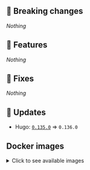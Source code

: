 ## :loudspeaker: Breaking changes

*Nothing*


## :tada: Features

*Nothing*


## :bug: Fixes

*Nothing*


## :heartbeat: Updates

* Hugo: [`0.135.0`](https://github.com/floryn90/docker-hugo/releases/tag/0.135.0) => `0.136.0`


## Docker images

<details>
<summary>Click to see available images</summary>

This release is available from Docker Hub as project `floryn90/hugo` with the following tags:

| Alias tags                   | Version specific tags                      |
| ---------------------------- | ------------------------------------------ |
| `busybox`, `latest`          | `0.136.0-busybox`, `0.136.0`                     |
| `busybox-ci`, `ci`           | `0.136.0-busybox-ci`, `0.136.0-ci`               |
| `busybox-onbuild`, `onbuild` | `0.136.0-busybox-onbuild`, `0.136.0-onbuild`     |
| `alpine`                     | `0.136.0-alpine`                              |
| `alpine-ci`                  | `0.136.0-alpine-ci`                           |
| `alpine-onbuild`             | `0.136.0-alpine-onbuild`                      |
| `asciidoctor`                | `0.136.0-asciidoctor`                         |
| `asciidoctor-ci`             | `0.136.0-asciidoctor-ci`                      |
| `asciidoctor-onbuild`        | `0.136.0-asciidoctor-onbuild`                 |
| `pandoc`                     | `0.136.0-pandoc`                              |
| `pandoc-ci`                  | `0.136.0-pandoc-ci`                           |
| `pandoc-onbuild`             | `0.136.0-pandoc-onbuild`                      |
| `ext-alpine`                 | `0.136.0-ext-alpine`                          |
| `ext-alpine-ci`              | `0.136.0-ext-alpine-ci`                       |
| `ext-alpine-onbuild`         | `0.136.0-ext-alpine-onbuild`                  |
| `ext-asciidoctor`            | `0.136.0-ext-asciidoctor`                     |
| `ext-asciidoctor-ci`         | `0.136.0-ext-asciidoctor-ci`                  |
| `ext-asciidoctor-onbuild`    | `0.136.0-ext-asciidoctor-onbuild`             |
| `ext-pandoc`                 | `0.136.0-ext-pandoc`                          |
| `ext-pandoc-ci`              | `0.136.0-ext-pandoc-ci`                       |
| `ext-pandoc-onbuild`         | `0.136.0-ext-pandoc-onbuild`                  |
| `debian`                     | `0.136.0-debian`                              |
| `debian-ci`                  | `0.136.0-debian-ci`                           |
| `debian-onbuild`             | `0.136.0-debian-onbuild`                      |
| `ext-debian`, `ext`, `latest-ext` | `0.136.0-ext-debian`, `0.136.0-ext`         |
| `ext-debian-ci`, `ext-ci`    | `0.136.0-ext-debian-ci`, `0.136.0-ext-ci`        |
| `ext-debian-onbuild`, `ext-onbuild` | `0.136.0-ext-debian-onbuild`, `0.136.0-ext-onbuild` |
| `ubuntu`                     | `0.136.0-ubuntu`                            |
| `ubuntu-ci`                  | `0.136.0-ubuntu-ci`                         |
| `ubuntu-onbuild`             | `0.136.0-ubuntu-onbuild`                    |
| `ext-ubuntu`                 | `0.136.0-ext-ubuntu`                        |
| `ext-ubuntu-ci`              | `0.136.0-ext-ubuntu-ci`                     |
| `ext-ubuntu-onbuild`         | `0.136.0-ext-ubuntu-onbuild`                |
</details>